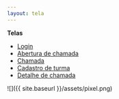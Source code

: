 ```yaml
---
layout: tela
---
```


**Telas**

* [Login](/einstein/login "Login")
* [Abertura de chamada](/einstein/abertura-chamada "Abertura de chamada")
* [Chamada](/einstein/chamada "Chamada")
* [Cadastro de turma](/einstein/cadastro-turma "Cadastro de turma")
* [Detalhe de chamada](/einstein/detalhe-chamada "Detalhe de chamada")

![]({{ site.baseurl }}/assets/pixel.png)
